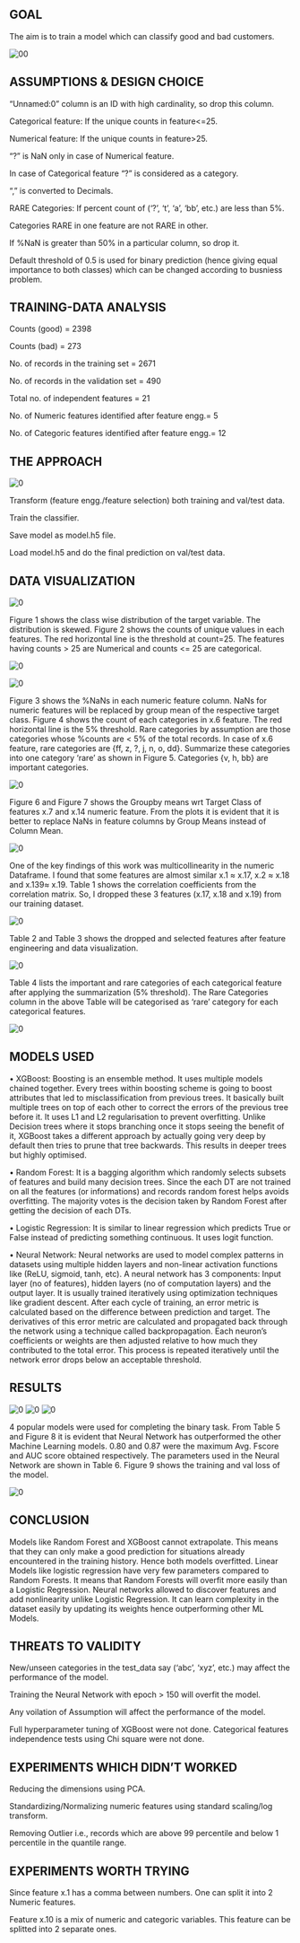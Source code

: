 ## GOAL

The aim is to train a model which can classify good and bad customers.

![00](rent.png)

## ASSUMPTIONS & DESIGN CHOICE

“Unnamed:0” column is an ID with high cardinality, so drop this column.

Categorical feature: If the unique counts in feature<=25.

Numerical feature: If the unique counts in feature>25.

“?” is NaN only in case of Numerical feature.

In case of Categorical feature “?” is considered as a category.

“,” is converted to Decimals.

RARE Categories: If percent count of (‘?’, ‘t’, ‘a’, ‘bb’, etc.) are less than 5%.

Categories RARE in one feature are not RARE in other.

If %NaN is greater than 50% in a particular column, so drop it.

Default threshold of 0.5 is used for binary prediction (hence giving equal importance to both classes) which can be changed according to busniess problem.


## TRAINING-DATA ANALYSIS

Counts (good) = 2398

Counts (bad) = 273

No. of records in the training set = 2671

No. of records in the validation set = 490

Total no. of independent features = 21

No. of Numeric features identified after feature engg.= 5

No. of Categoric features identified after feature engg.= 12


## THE APPROACH

![0](img/0.png)

Transform (feature engg./feature selection) both training and val/test data.

Train the classifier.

Save model as model.h5 file.

Load model.h5 and do the final prediction on val/test data.

## DATA VISUALIZATION

![0](img/1.png)


Figure 1 shows the class wise distribution of the target variable. The distribution is skewed. Figure 2 shows the counts of unique values in each features. The red horizontal line is the threshold at count=25. The features having counts > 25 are Numerical and counts <= 25 are categorical.

![0](img/3.png)

![0](img/4.png)

Figure 3 shows the %NaNs in each numeric feature column. NaNs for numeric features will be replaced by group mean of the respective target class. Figure 4 shows the count of each categories in x.6 feature. The red horizontal line is the 5% threshold. Rare categories by assumption are those categories whose %counts are < 5% of the total records. In case of x.6 feature, rare categories are {ff, z, ?, j, n, o, dd}. Summarize these categories into one category ‘rare’ as shown in Figure 5. Categories {v, h, bb} are important categories.

![0](img/6.png)

Figure 6 and Figure 7 shows the Groupby means wrt Target Class of features x.7 and x.14 numeric feature. From the plots it is evident that it is better to replace NaNs in feature columns by Group Means instead of Column Mean.

![0](img/7.png)


One of the key findings of this work was multicollinearity in the numeric Dataframe. I found that some features are almost similar x.1 ≈ x.17, x.2 ≈ x.18 and x.139≈ x.19. Table 1 shows the correlation coefficients from the correlation matrix. So, I dropped these 3 features (x.17, x.18 and x.19) from our training dataset.

![0](img/8.png)


Table 2 and Table 3 shows the dropped and selected features after feature engineering and data visualization.

![0](img/9.png)

Table 4 lists the important and rare categories of each categorical feature after applying the summarization (5% threshold). The Rare Categories column in the above Table will be categorised as ‘rare’ category for each categorical features.

![0](img/10.png)


## MODELS USED

• XGBoost: Boosting is an ensemble method. It uses multiple models chained together. Every trees within boosting scheme is going to boost attributes that led to misclassification from previous trees. It basically built multiple trees on top of each other to correct the errors of the previous tree before it. It uses L1 and
L2 regularisation to prevent overfitting. Unlike Decision trees where it stops branching once it stops seeing the benefit of it, XGBoost takes a different approach by actually going very deep by default then tries to prune that tree backwards. This results in deeper trees but highly optimised.

• Random Forest: It is a bagging algorithm which randomly selects subsets of features and build many decision trees. Since the each DT are not trained on all the features (or informations) and records random forest helps avoids overfitting. The majority votes is the decision taken by Random Forest after getting
the decision of each DTs.

• Logistic Regression: It is similar to linear regression which predicts True or False instead of predicting something continuous. It uses logit function.

• Neural Network: Neural networks are used to model complex patterns in datasets using multiple hidden layers and non-linear activation functions like (ReLU, sigmoid, tanh, etc). A neural network has 3 components: Input layer (no of features), hidden layers (no of computation layers) and the output layer. It
is usually trained iteratively using optimization techniques like gradient descent. After each cycle of training, an error metric is calculated based on the difference between prediction and target. The derivatives of this error metric are calculated and propagated back through the network using a technique
called backpropagation. Each neuron’s coefficients or weights are then adjusted relative to how much they contributed to the total error. This process is repeated iteratively until the network error drops below an acceptable threshold.


## RESULTS

![0](img/11.png)
![0](img/12.png)
![0](img/13.png)

4 popular models were used for completing the binary task. From Table 5 and Figure 8 it is evident that Neural Network has outperformed the other Machine Learning models. 0.80 and 0.87 were the maximum Avg. Fscore and AUC score obtained respectively. The parameters used in the Neural Network are shown in Table 6. Figure 9
shows the training and val loss of the model.

![0](img/14.png)


## CONCLUSION

Models like Random Forest and XGBoost cannot extrapolate. This means that they can only make a good prediction for situations already encountered in the training history. Hence both models overfitted. Linear Models like logistic regression have very few parameters compared to Random Forests. It means that Random Forests will overfit more easily than a Logistic Regression. Neural networks allowed to discover features and add nonlinearity unlike Logistic Regression. It can
learn complexity in the dataset easily by updating its weights hence outperforming other ML Models.


## THREATS TO VALIDITY

New/unseen categories in the test_data say (‘abc’, ‘xyz’, etc.) may affect the performance of the model. 

Training the Neural Network with epoch > 150 will overfit the model. 

Any voilation of Assumption will affect the performance of the model. 

Full hyperparameter tuning of XGBoost were not done. Categorical features independence tests using Chi square were not done.

## EXPERIMENTS WHICH DIDN’T WORKED

Reducing the dimensions using PCA.

Standardizing/Normalizing numeric features using standard scaling/log transform.

Removing Outlier i.e., records which are above 99 percentile and below 1 percentile in the quantile range.

## EXPERIMENTS WORTH TRYING

Since feature x.1 has a comma between numbers. One can split it into 2 Numeric features.

Feature x.10 is a mix of numeric and categoric variables. This feature can be splitted into 2 separate ones.


